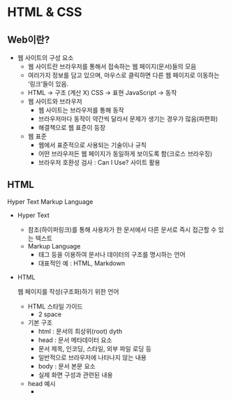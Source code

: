 # HTML & CSS

## Web이란?

- 웹 사이트의 구성 요소
    - 웹 사이트란 브라우저를 통해서 접속하는 웹 페이지(문서)들의 모음
    - 여러가지 정보를 담고 있으며, 마우스로 클릭하면 다른 웹 페이지로 이동하는 ‘링크’들이 있음.
    - HTML → 구조 (계산 X)
    CSS → 표현
    JavaScript → 동작
    - 웹 사이트와 브라우저
        - 웹 사이트는 브라우저를 통해 동작
        - 브라우저마다 동작이 약간씩 달라서 문제가 생기는 경우가 많음(파편화)
        - 해결책으로 웹 표준이 등장
    - 웹 표준
        - 웹에서 표준적으로 사용되는 기술이나 규칙
        - 어떤 브라우저든 웹 페이지가 동일하게 보이도록 함(크로스 브라우징)
        - 브라우저 호환성 검사 : Can I Use? 사이트 활용

## HTML

Hyper Text Markup Language

- Hyper Text
    - 참조(하이퍼링크)를 통해 사용자가 한 문서에서 다른 문서로 즉시 접근할 수 있는 텍스트
    - Markup Language
        - 태그 등을 이용하여 문서나 데이터의 구조를 명시하는 언어
        - 대표적인 예 : HTML, Markdown
- HTML
    
    웹 페이지를 작성(구조화)하기 위한 언어
    
    - HTML 스타일 가이드
        - 2 space
    - 기본 구조
        - html : 문서의 최상위(root) dyth
        - head : 문서 메타데이터 요소
        - 문서 제목, 인코딩, 스타일, 외부 파일 로딩 등
        - 일반적으로 브라우저에 나타나지 않는 내용
        - body : 문서 본문 요소
        - 실제 화면 구성과 관련된 내용
    - head 예시
        - <title> : 브라우저 상단 타이틀
        - <meta> : 문서 레벨 메타데이터 요소
        - <link> : 외부 리소스 연결 요소 (CSS파일, favicon 등)
        - <script> : 스크립트 요소 (JavaScript 파일/코드)
        - <style> : CSS 직접 작성
        - Open Graph Protocol : 메타 데이터를 표현하는 새로운 규약 (썸네일)
        - HTML 문서의 메타 데이터를 통해 문서의 정보 전달
        - 메타 정보에 해당하는 제목, 설명 등을 쓸 수 있도록 정의
    - 요소 (Element)
        - HTML의 요소는 태그와 내용으로 구성되어 있다.
        `<h1>contents</h1>`
        <시작태그>내용<종료태그>
        - 그 정보의 성격과 의미를 정의
        - 내용이 없는 태그들도 존재(닫는 태그 X)
        - br, hr, img, input, link, meta
        - 중첩될 수 있음
        - 오류를 반환하는 것이 아닌 레이아웃이 깨져서 출력되기 때문에 디버깅이 어려움
    - 속성 (Attribute)
        - `<a href=”https://google.com”></a>`
        - 속성명=속성값 형식 (공백 X, 쌍따옴표 사용)
        - 태그별로 사용할 수 있는 속성이 다름
        - 속성을 통해 태그의 부가적인 정보 설정 가능
        - 요소의 시작 태그에 작성, 보통 이름과 값이 하나의 쌍으로 존재
        - 태그와 상관없이 사용 가능한 속성들도 있음 (HTML Global Attribute)
        - HTML Global Atrribute 예시
        - id : 문서 전체에서 유일한 고유 식별자 지정
        - class : 공백으로 구분된 해당 요소의 클래스의 목록(CSS, JS에서 요소를 선택하거나 접근)
        - data-* : 페이지에 개인 사용자 정의 데이터를 저장하기 위해 사용
        - style : inline 스타일
        - title : 요소에 대한 추가 정보 지정
        - tabindex : 요소의 탭 순서
    - 시맨틱 태그
        - HTML 태그가 특정 목적, 역할 및 의미적(semantic value) 가치를 가지는 것
        - Non semantic 요소로는 div, span 등이 있으며, a, form, table 태그들도 시맨틱 태그로 볼 수 있음
        - HTML5에서는 div 태그를 대체하여 사용하기 위해 의미론적 요소를 담은 태그들이 추가됨
        - 대표적인 시맨틱 태그 목록
        - header : 문서 전체나 섹션의 헤더
        - nav : 내비게이션
        - aside : 사이드에 위치한 공간, 메인 콘텐츠와 관련성 적은 콘텐츠
        - section : 문서의 일반적인 구분, 컨텐츠의 그룹을 표현
        - article : 문서, 페이지, 사이트 안에서 독립적으로 구분되는 영역
        - footer : 문서 전체나 섹션 푸터(마지막 부분)
        - 의미론적 마크업
        - 의미 있는 정보의 그룹을 태그로 표현
        - 요소의 의미가 명확해지기 떄문에 코드의 가독성을 높이고 유지보수를 쉽게 함
        - 검색 엔진 최적화(SEO)를 위해서 메타 태그, 시맨틱 태그 등을 통한 마크업을 효과적으로 활용해야함
    - 렌더링 : 웹사이트 코드를 사용자가 보게 되는 웹 사이트로 바꾸는 과정
        - DOM (Document Object Model) 트리
        - 텍스트 파일인 HTML 문서를 브라우저에서 렌더링 하기 위한 구조
        - HTML 문서에 대한 모델을 구성
        - HTML 문서 내의 각 요소에 접근 / 수정에 필요한 프로퍼티와 메서드를 제공
    
- HTML 문서 구조화
    - 인라인 / 블록 요소
        - 인라인 요소 : 글자처럼 취급
        - 블록 요소 : 한 줄 모두 사용
    - 텍스트 요소
        - `<a></a>` : href 속성을 활용하여 다른 URL로 연결하는 하이퍼링크 생성
        - `<b></b>`, `<strong></strong>` : 굵은 글씨 요소(강조)
        - `<i></i>`, `<em></em>` : 기울임 글씨 요소(강조)
        - `<br>` 텍스트 내에 줄 바꿈 생성
        - `<img>` : src 속성을 활용하여 이미지 표현
        - `<span></span>` 의미 없는 인라인 컨테이너
    - 그룹 컨텐츠
        - `<p></p>` : 하나의 문단
        - <hr> : 문단 레벨 요소에서 주제의 분리를 의미, 수평선으로 표현 됨
        - `<ol></ol>` : 순서가 있는 리스트(ordered)
        - `<ul></ul>` : 순서가 없는 리스트(unordered)
        - `<pre></pre>` : HTML에서 작성한 내용을 그대로 표현, 보통 고정폭 글꼴이 사용되고 공백 문자를 유지
        - `<blockquote></blockquote>` : 텍스트가 긴 인용문, 주로 들여쓰기를 한 것으로 표현됨
        - `<div></div>` : 의미 없는 블록 레벨 컨테이너
    - form
        - <form>은 정보(데이터)를 서버에 제출하기 위해 사용하는 태그
        - action : form을 처리할 서버의 URL (데이터를 보낼 곳)
        - method : form을 제출할 때 사용할 HTTP 메서드 (GET or POST)
        - enctype : method가 post인 경우 데이터의 유형 
        - application/x-www-form-urlencoded : 기본값, 
        - multipart/form-data : 파일 전송시(input type이 file인 경우)
    - input
        - 다양한 타입을 가지는 입력 데이터 유형과 위젯이 제공됨
        - name : form control에 적용되는 이름 (이름/값 페어로 전송)
        - value : form control에 적용되는 값 (이름/값 페어로 전송)
        - required, readonly, autofocus, autocomplete, disabled 등
    - input label
        - label을 클릭하여 input 자체의 초점을 맞추거나 활성화 시킬 수 있음
        - 사용자는 선택할 수 있는 영역이 늘어나 웹/모바일(터치) 환경에서도 편하게 사용할 수 있음
        - label 과 input 입력의 관계까 시각적 뿐만 아니라 화면리더기에서도 label을 읽어 쉽게 내용을 확인할 수 있도록 함
        - `<input>`에 id 속성을, `<label>`에는 for 속성을 활용하여 상호 연관을 시킴(for-id는 붙어있지 않아도 괜찮음)
    
    ```html
    <label for="agreement">개인정보 수집에 동의합니다.</label>
    <input type="checkbox" name="agreement" id="agreement">
    ```
    
    - input 유형 - 일반
        - text : 일반 텍스트 입력
        - password : 입력 값 보이지 X, (*)로 표현
        - email : 이메일 형식이 아닌 경우 제출 불가
        - number : min, max, step 속성을 활용하여 숫자 범위 설정
        - file : accept 속성을 활용하여 파일 타입 지정 가능
    - input 유형 - 항목 중 선택
        - 일반적으로 label 태그와 함께 사용하여 선택 항목을 작성
        - 동일 항목에 대하여는 name을 지정하고 선택된 항목에 대한 value를 지정해야 함
        - checkbox : 다중선택
        - radio : 단일 선택

## CSS

Cascading Style Sheets

스타일을 지정하기 위한 언어 : 선택하고, 스타일을 지정

- CSS 구문
    
    ```css
    /* h1 : 선택자(h1 태그) */
    h1 {
    	color: blue; /* 선언 */ 
    	font-size: 15px; /* 속성: 값 */
    }
    ```
    
    - CSS
        - 선택자를 통해 스타일을 지정할 HTML 요소를 선택
        - 중괄호 안에서는 속성과 값, 하나의 쌍으로 이루어진 선언을 진행
        - 각 쌍은 선택한 요소의 속성, 속성에 부여할 값을 의미
        - 속성 (Property) : 어떤 스타일 기능을 변경할지 결정
        - 값 (Value) : 어떻게 스타일 기능을 변경할지 결정
    - CSS 정의 방법
        - 인라인 (inline)
        
        ```html
        <h1 style="color : blue; font-size: 100px;">내용</h1>
        ```
        
        - 내부 참조 (embedding) : <style>
        
        ```html
        <head>
          <style>
            h1 {
        			color: red;
        			font-size: 40px;
            }
        	</style>
        </head>
        ```
        
        - 외부 참조 (link file) : 분리된 CSS 파일
        
        ```html
        <link rel="stylesheet" href="CSS 경로">
        ```
        
        ```css
        .large-box {
            width: 400px;
            height: 400px;
            border: 2px black solid;
        }
        ```
        
- CSS 선택자 (Selector)
    - 기본 선택자
        - 전체 선택자 `*`
        - 요소 선택자 `h1` 
        - HTML 태그를 직접 선택
        - 클래스 선택자 `.green` 
        - 마침표 문자로 시작하며, 해당 클래스가 적용된 항목을 선택
        - 아이디 선택자 `#purple` 
        - # 문자로 시작하며, 해당 아이디가 적용된 항목을 선택
        - 일반적으로 하나의 문서에 1번만 사용
        - 여러 번 사용해도 동작하지만 단일 id 사용 권장
        - 속성 선택자
    - 결합자 (Combinators)
        - 자손 결합자 `.box p`, 자식 결합자
        - 일반 형제 결합자, 인접 형제 결합자
    - 의사 클래스/요소 (Pseudo Class)
        - 링크, 동적 의사 클래스
        - 구조적 의사 클래스, 기타 의사 클래스, 의사 엘리먼트, 속성 선택자
    - (꿀팁) Lorem : 랜덤 text 생성
    - **CSS 적용 우선순위 (Cascading Order)**
        - 범위가 좁을수록 강하다!
        - 중요도 (Importance) : 사용시 주의
        **- !important**
        - 우선 순위 (Specificity)
        - **인라인 > id > class, 속성, psuedo-class > 요소, pseudo-element**
        - CSS 파일 로딩 순서
    - CSS 상속 : **MDN에서 확인**
        - 상속을 통해 부모 요소의 속성을 자식에게 상속함
        - 속성(프로퍼티) 중에는 상속이 되는 것과 되지 않는 것들이 있음
        - 상속 되는 것 예시
        - Text관련 요소 (font, color, text-align), opacity, visibility 등
        - 상속 되지 않는 것 예시
        - Box model 관련 요소 (width, height, margin, padding, border, box-sizing, display), position 관련 요소 (position, top/right/bottom/left, z-index) 등
        
- CSS 기본 스타일
    - 크기 단위
        - px (픽셀) : 고정적 단위
        - % : 백분율 단위, 가변적인 레이아웃에서 자주 사용
        - em : 바로 위 부모 요소에 대한 상속의 영향을 받음 + 배수 단위, 요소에 지정된 사이즈에 상대적인 사이즈를 가짐
        - rem : 상속의 영향을 받지 않음 + 최상위 요소(html)의 사이즈를 기준으로 배수 단위를 가짐
    - 크기 단위 (viewport)
        - 웹 페이지를 방문한 유저에게 바로 보이게 되는 웹 컨텐츠의 영역
        - 디바이스의 viewport를 기준으로 상대적인 사이즈가 결정
        - vw, vh, vmin, vmax
    - 색상 단위
        - 색상 키워드 (background-color : red;)
        - 대소문자 구분 X
        - red, blue, black과 같은 특정 색을 직접 글자로 나타냄
        - RGB 색상 (background-color : rgb(0, 255, 0);)
        - 16진수 표기법 혹은 함수형 표기법을 사용해서 특정 색을 표현
        - HSL 색상 (background-color : hsl(0, 100%, 50%);)
        - 색상, 채도, 명도를 통해 특정 색을 표현하는 방식
        - a는 alpha (투명도)
    - CSS 문서 표현
        - 텍스트
        - 서체(font-family), 서체 스타일(font-style, font-weight 등)
        - 자간(letter-spacing), 단어 간격(word-spacing), 행간(line-height) 등
        - 컬러(color), 배경(background-image, background-color)
        - 기타 HTML 태그별 스타일링
        - 목록(li), 표(table)
- 결합자 (Combinators)
    - 자손 결합자 (공백)
        - selectorA 하위의 모든 selectorB 요소
    - 자식 결합자 (>)
        - selectorA 바로 아래의 selectorB 요소
    - 일반 형제 결합자 (~)
        - selectorA의 형제 요소 중 뒤에 위치하는 selectorB 요소를 모두 선택
    - 인접 형제 결합자 (+)
        - selectorA의 형제 요소 중 바로 뒤에 위치하는 selectorB 요소를 선택
    
- Box model
    - CSS원칙 I : 모든 요소는 네모(박스 모델)이고 위에서부터 아래로, 왼쪽에서 오른쪽으로 쌓인다.
    - 하나의 박스는 네 부분(영역)으로 이루어짐
        - Margin : 테두리 바깥의 외부 여백. 배경색 지정 X, shorthand를 통해 표현 가능
        
        ```css
        .margin {
        	margin-top: 10px;
        	margin-right: 20px;
        	margin-bottom: 30px;
        	margin-left: 40px;
        }
        ```
        
        - Border : 테두리 영역
        
        ```css
        .border {
        	border-width: 2px;
        	border-style: dashed;
        	border-color: black;
        }
        ```
        
        - Padding : 테두리 안쪽의 내부 여백.
        - Content : 글이나 이미지 등 요소의 실제 내용
    - box-sizing
        - 기본적으로 모든 요소의 box-sizing은 content box
        - Padding을 제외한 순수 contents 영역만을 box로 지정
        - 일반적으로 우리가 영역을 볼 때는 border까지의 너비를 100px 보는 것을 원함
        - 그 경우 box-sizing을 border-box로 설정
    
    ---
    
    CSS 원칙 II : Display에 따라 크기와 배치가 달라진다.
    
    - 대표적으로 활용되는 display
    - display: block
        - 줄 바꿈이 일어나는 요소
        - 화면 크기 전체의 가로 폭을 차지
        - 블록 레벨 요소 안에 인라인 레벨 요소가 들어갈 수 있음
    - display: inline
        - 줄 바꿈이 일어나지 않는 행의 일부 요소
        - content 너비만큼 가로 폭을 차지함
        - width, height, margin-top, margin-bottom을 지정할 수 없음
        - 상하 여백은 line-height로 지정
    - 블록 레벨 요소와 인라인 레벨 요소
        - 대표적인 블록 레벨 요소 : div / ul, ol, li / p / hr / form 등
        - block의 기본 너비는 가질 수 있는 너비의 100%
        - 너비를 가질 수 없다면 자동으로 부여되는 margin
        - 대표적인 인라인 레벨 요소 : span / a / img / input, label / b, em, i, strong 등
        - inline의 기본 너비는 컨텐츠 영역만큼
    - 속성에 따른 수평 정렬
        - 왼쪽 정렬 : `margin-right: auto;` `text-align: left;`
        - 오른쪽 정렬 : `margin-left: auto;` `text-align: right;`
        - 가운데 정렬 : `margin-right: auto; margin-left: auto;` `text-align: center;`
    - display: inline-block
        - block과 inline 레벨 요소의 특징을 모두 가짐
        - inline처럼 한 줄에 표시할 수 있고, block처럼 width, height, margin 속성을 모두 지정할 수 있음
    - display: none
        - 해당 요소를 화면에 표시 X, 공간 부여 X
        - 이와 비슷한 `visibility: hidden` 은 해당 요소가 공간은 차지하나 화면에 표시만 X
        
- CSS Position
    
    문서 상에서 요소의 위치를 지정
    
    - static : 모든 태그의 기본 값 (기준 위치)
        - 일반적인 요소의 배치 순서에 따름 (좌측 상단)
        - 부모 요소 내에서 배치될 때는 부모 요소의 위치를 기준으로 배치 됨
    - 좌표 프로퍼티(top, bottom, left, right)를 사용하여 이동 가능
        - relative : 상대 위치
        - 자기 자신의 static 위치를 기준으로 이동(normal flow 유지)
        - 레이아웃에서 요소가 차지하는 공간은 static일 때와 같음(normal position 대비 offset)
        - absolute : 절대 위치
        - 요소를 일반적인 문서 흐름에서 제거 후 레이아웃에 공간을 차지 X (normal flow에서 벗어남)
        - static이 아닌 가장 가까이 있는 부모/조상 요소를 기준으로 이동(없는 경우 브라우저 화면 기준)
        - fixed : 고정 위치
        - 요소를 일반적인 문서 흐름에서 제거 후 공간을 차지 X (normal flow에서 벗어남)
        - 부모 요소와 관계없이 viewport를 기준으로 이동
        - sticky : 스크롤에 따라 static → fixed로 변경
        - 속성을 적용한 박스는 평소 문서 안에서 `position: static` 상태와 같이 일반적인 흐름에 따르지만, 스크롤 위치가 임계점에 이르면 `position: fixed`와 같이 박스를 화면에 고정할 수 있는 속성
    - CSS 원칙 III : position으로 위치의 기준을 변경
        - relative : 본인의 원래 위치
        - absolute : 특정 부모의 위치
        - fixed : 화면의 위치
        - sticky : 기본적으로 static이나 스크롤 이동에 따라 fixed로 변경
    - Float
        - 박스를 왼쪽 혹은 오른쪽으로 이동시켜 텍스트를 포함 인라인 요소들이 주변을 wrapping 하도록 함
        - 요소가 Normal Flow를 벗어나도록 함
        
        ```css
        /* 부모에게 적용시켜 1개만 float 처리 */
        .clearfix::after {
        	content: ""l
        	display: block;
        	clear: both;
        }
        ```
        
    - Flexbox
        - 행과 열 형태로 아이템들을 배치하는 1차원 레이아웃 모델
        - 축
        - main axis (메인 축, 꼬치)
        - cross axis (교차 축, 꼬치 먹을 땐 옆으로)
        - 구성 요소
        - Flex Container (부모 요소)
        - Flex Item (자식 요소)
        - 메인 축 방향, 쌓이는 방향 설정
        
        ```css
        flex-direction : row; /* 왼쪽으로 쌓임 */
        flex-direction : row-reverse; /* 오른쪽으로 쌓임 */
        flex-direction : column; /* 위로 쌓임 */
        flex-direction : column-reverse; /* 아래로 쌓임 */ 
        ```
        
        - 수직 정렬 및 아이템의 너비와 높이 혹은 간격을 동일하게 배치 가능
        - Flex 속성
        - 배치 설정 : flex-direction, flex-wrap
        - 공간 나누기 : justify-content (main aixs), align-content (cross axis)
        - 정렬 : align-items (모든 아이템을 cross axis 기준으로), align-self (개별 아이템)
        - flex-direction
        - Main axis 기준 방향 설정
        - 역방향의 경우 HTML 태그 선언 순서와 시각적으로 다르니 유의
        - flex-wrap
        - 아이템이 컨테이너를 벗어나는 경우 해당 영역 내에 배치되도록 설정
        - nowrap (기본값) : 한 줄에 배치
        - wrap : 넘치면 다음 줄로 배치
        - flew-flow
        - direction과 wrap의 shorthand
        - direction과 warp에 대한 설정 값을 차례로 작성
        - ex) `flex-flow: row nowrap;`
        - justify-content : main axis를 기준으로 공간 배분
        - flex-start : [1 2 3    ]
        - flex-end : [    1 2 3]
        - center : [  1 2 3  ]
        - space-between : [1   2   3]
        - space-around : [ 1 | 2 | 3 ]
        - space-evenly : [ 1 2 3 ]
        - align-content : cross axis를 기준으로 공간 배분(아이템이 한 줄로 배치되는 경우 확인 X)
        - flex-start : 위쪽 정렬
        - flex-end : 아래쪽 정렬
        - center : 가운데 정렬
        - space-between : 양 끝으로 정렬
        - space-around : 각 margin이 균일하게
        - space-evenly : 각 간격이 동일하게
        - align-items : 모든 아이템을 cross axis를 기준으로 정렬
        - strecth : height를 cross axis 만큼 늘림
        - flex-start, flex-end, center : cross axis 기준 맨 위, 맨 아래, 중앙에 위치
        - baseline : 아래 선 기준으로 맞춤 (0oO)
        - align-self : 개별 아이템(컨테이너 X)을 cross axis 기준으로 정렬
        - flew-glow : 남은 영역을 아이템에 분배
        - order : 배치 순서
        
- Bootstrap
    - Bootstrap 기본 원리
    - Spacing (공식문서 > Utilities > Spacing) : Margin and Padding
        - {property}{sides}-{size} : mt-3 == margin-top 3
        - sides
        - t : top
        - b : bottom
        - s : start (left in LTR, right in RTL)
        - e : end(right in LTR, left in RTL)
        - x : 양 옆(left and right)
        - y : 위아래(top and bottom)
        - blank : 4방면
        - size
        - 0 : 0rem (0px)
        - 1 : 0.25rem (4px)
        - 2 : 0.5rem (8px)
        - 3 : 1rem (16px)
        - 4 : 1.5rem (24px)
        - 5 : 3rem (48px)
        - auto : 중앙 정렬
    - Color
        - 저장된 색깔을 변수처럼 사용
    - Text
        - text-strat, center, end : 텍스트 정렬
        - text-decoration-non : underline 등 제거
        - text-dark : 색칠놀이 가능
        - fw-bold, normal, light : 두께 조절 가능
        - fst-italic : 기울임꼴 가능
    - Position
        - static
        - relative
        - absolute : 부모가 static이 아니어야 함(브라우저 기준으로 이동)
        `class=”position-absoulute top-50 start 50 translate-middle”`
        - fixed
        - sticky
    - Display
        - .d-{value} for xs
        - .d-{breakpoint}-{value} for  sm, md, lg, xl, xxl
        - breakpoint : 화면 크기에 따라 조건문 설정 (반응형 조절, grid system)
    - Components
        - Bootstrap의 다양한 UI 요소 활용
        - 공식 문서 > Components > 원하는 탭 or 검색
        - 기본 제공된 components 변환 가능
        - Button : 클릭클릭
        - Dropdown : 리스트 선택
        - Form : 입력 폼
        - Color Picker : 색상 추출
        - Navbar : 상단의 메뉴 모음 바
        - Carousel : 슬라이드 넘어가게 만듦
        - Modal : 클릭하면 팝업처럼 나옴 (페이지 이동 시 사라짐)
        - Flexbox
        - Card
        > Grid card : 화면이 작아지면 한 줄에 표시되는 카드의 개수가 줄어듬(반응형)
    - Grid System (Web Design)
        - 요소들의 디자인과 배치에 도움
        - 기본 요소
        - Column : 실제 컨텐츠를 포함하는 부분
        - Gutter : 칼럼과 칼럼 사이의 공간 (사이 간격)
        - Container : Column들을 담고 있는 공간
        - 12개의 column !
        - 6개의 grid breakpoint !! (크기에 따라 다르게 반응)
        - nesting : column 안에 column 가능
        - offset : column 단위만큼 비우고 싶을 때 사용

